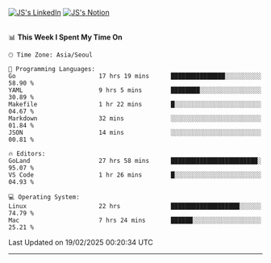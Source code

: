 
[![JS's LinkedIn](https://img.shields.io/badge/LinkedIn-blue?style=for-the-badge&logo=linkedin)](https://www.linkedin.com/in/jaeseung-lee-5a2a32139/) 
[![JS's Notion](https://img.shields.io/badge/Notion-black?style=for-the-badge&logo=notion)](https://bit.ly/ljswiki1) <br><br>
<!-- ![JS's GitHub stats](https://github-readme-stats-lemon-five.vercel.app/api?username=tkxkd0159&hide=contribs,prs,stars,issues&show_icons=true&theme=react&include_all_commits=true)   -->
<!-- ![Top Langs](https://github-readme-stats-lemon-five.vercel.app/api/top-langs/?username=tkxkd0159&layout=compact&hide=jupyter%20notebook,scss,html,css&langs_count=10)  -->


<!--START_SECTION:waka-->
📊 **This Week I Spent My Time On** 

```text
🕑︎ Time Zone: Asia/Seoul

💬 Programming Languages: 
Go                       17 hrs 19 mins      ███████████████░░░░░░░░░░   58.90 % 
YAML                     9 hrs 5 mins        ████████░░░░░░░░░░░░░░░░░   30.89 % 
Makefile                 1 hr 22 mins        █░░░░░░░░░░░░░░░░░░░░░░░░   04.67 % 
Markdown                 32 mins             ░░░░░░░░░░░░░░░░░░░░░░░░░   01.84 % 
JSON                     14 mins             ░░░░░░░░░░░░░░░░░░░░░░░░░   00.81 % 

🔥 Editors: 
GoLand                   27 hrs 58 mins      ████████████████████████░   95.07 % 
VS Code                  1 hr 26 mins        █░░░░░░░░░░░░░░░░░░░░░░░░   04.93 % 

💻 Operating System: 
Linux                    22 hrs              ███████████████████░░░░░░   74.79 % 
Mac                      7 hrs 24 mins       ██████░░░░░░░░░░░░░░░░░░░   25.21 % 
```


 Last Updated on 19/02/2025 00:20:34 UTC
<!--END_SECTION:waka-->

---
<!---
<a href="https://github.com/tkxkd0159/books">
  <img align="center" src="https://github-readme-stats-lemon-five.vercel.app/api/pin/?username=tkxkd0159&repo=books&theme=react" />
</a>
-->

<!---
- 🔭 I’m currently working on ...
- 🌱 I’m currently learning blockchain and distributed network
- 👯 I’m looking to collaborate on ...
- 🤔 I’m looking for help with ...
- 💬 Ask me about ...
- 📫 How to reach me: ...
- 😄 Pronouns: ...
- ⚡ Fun fact: ...
-->
